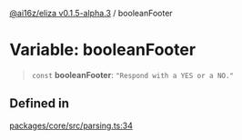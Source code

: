 [@ai16z/eliza v0.1.5-alpha.3](../index.md) / booleanFooter

# Variable: booleanFooter

> `const` **booleanFooter**: `"Respond with a YES or a NO."`

## Defined in

[packages/core/src/parsing.ts:34](https://github.com/ai16z/eliza/blob/main/packages/core/src/parsing.ts#L34)
